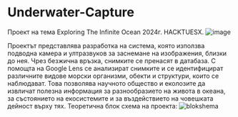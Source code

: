 # Underwater-Capture
Проект на тема Exploring The Infinite Ocean 2024г. HACKTUESX.
![image](https://github.com/Zlati12/Underwater-Capture/assets/80521292/603da309-43b7-438b-8073-17115b19f6ad)

Проектът представлява разработка на система, която използва подводна камера и ултразвуков за заснемане на изображения, близки до нея. Чрез безжична връзка, снимките се пренасят в датабаза. С помощта на Google Lens се анализират снимките и се идентифицират различните видове морски организми, обекти и структури, които се наблюдават. Това позволява научното общество и еколозите да извличат полезна информация за разнообразието на живота в океана, за състоянието на екосистемите и за въздействието на човешката дейност върху тях.
Теоретична блок схема на проекта: 
![blokshema](https://github.com/Zlati12/Underwater-Capture/assets/80521292/5dd55a2e-bd41-410d-aa42-f0525a59b43a)
